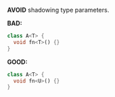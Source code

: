 **AVOID** shadowing type parameters.

**BAD:**
```dart
class A<T> {
  void fn<T>() {}
}
```

**GOOD:**
```dart
class A<T> {
  void fn<U>() {}
}
```

